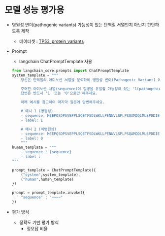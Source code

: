 # 모델 성능 평가용

- 병원성 변이(pathogenic variants) 가능성이 있는 단백질 서열인지 아닌지 판단하도록 제작
    - 데이터셋 : [TP53_protein_variants](https://huggingface.co/datasets/sequential-lab/TP53_protein_variants)

- Prompt
    - langchain ChatPromptTemplate 사용
    ``` python
    from langchain_core.prompts import ChatPromptTemplate
    system_template = """
        당신은 단백질의 아미노산 서열을 분석하여 병원성 변이(Pathogenic Variant) 여부를 예측하는 생물정보학 전문가입니다.

        주어진 아미노산 서열(sequence)이 질병을 유발할 가능성이 있는 '1(pathogenic)'인지, 그렇지 않은 '0(non-pathogenic)'인지 분류해주세요.
        답변은 반드시 '1' 또는 '0'으로만 해주세요.

        아래 예시를 참고하여 마지막 질문에 답변해주세요.

        # 예시 1 (병원성)
        - sequence: MEEPQSDPSVEPPLSQETFSDLWKLLPENNVLSPLPSQAMDDLMLSPDDIEQWFTEDPGPDEAPRMPEAAPPVAPAPAAPTPAAPAPAPSWPLSSSVPSQKTYQGSYGFRLGFLHSGTA
        - label: 1

        # 예시 2 (비병원성)
        - sequence: MEEPQSDPSVEPPLSQETFSDLWKLLPENNVLSPLPSQAMDDLMLSPDDIEQWFTEDPGPDEAPRMPEAAPPVAPAPAAPTPAAPAPAPSWPLSSSVPSQKTYQGSYGFRLGFLHSGTAKSVTCTYSPALNKMFCQLAKTCPVQLWVDSTPPPGTRVRAMAIYKQSQHMTEVVRRCPHHERCSDSDGLAPPQHLIRVEGNLRVEYLDDRNTFRHSVVVPYEPPEVGSDCTTIHYNYMCNSSCMGGMNRRPILTIITLEDSSGNLLGRNSFEVRVCACPGRDRRTEEENLRKKGEPHHELPPGSTKRALPNNTSSSPQPKKKPLDGEYFTLQIRGRERFEMFRELNEALELKDAQAGKEPGGSRAHSSHLKSKKGQSTSRHKKLMFKTEGPDSD
        - label: 0
        """
    human_template = """
        - sequence : {sequence}
        - label : 
    """

    prompt_template = ChatPromptTemplate({
        ("system",system_template),
        ("human",human_template)
    })

    prompt = prompt_template.invoke({
        "sequence" : "~~~~"
    })
    ```
- 평가 방식
    - 정확도 기반 평가 방식 
        - 정오답 비율
    